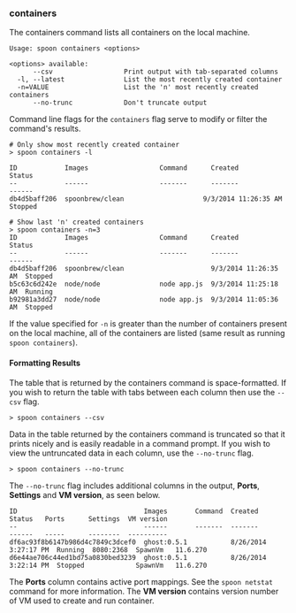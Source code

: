 ### containers

The containers command lists all containers on the local machine.  

```
Usage: spoon containers <options>

<options> available:
      --csv                  Print output with tab-separated columns
  -l, --latest               List the most recently created container
  -n=VALUE                   List the 'n' most recently created containers
      --no-trunc             Don't truncate output
```

Command line flags for the `containers` flag serve to modify or filter the command's results. 

```
# Only show most recently created container
> spoon containers -l

ID            Images                  Command      Created               Status
--            ------                  -------      -------               ------
db4d5baff206  spoonbrew/clean                    9/3/2014 11:26:35 AM  Stopped

# Show last 'n' created containers
> spoon containers -n=3
ID            Images                  Command      Created               Status
--            ------                  -------      -------               ------
db4d5baff206  spoonbrew/clean                      9/3/2014 11:26:35 AM  Stopped
b5c63c6d242e  node/node               node app.js  9/3/2014 11:25:18 AM  Running
b92981a3dd27  node/node               node app.js  9/3/2014 11:05:36 AM  Stopped
```

If the value specified for `-n` is greater than the number of containers present on the local machine, all of the containers are listed (same result as running `spoon containers`). 

#### Formatting Results

The table that is returned by the containers command is space-formatted. If you wish to return the table with tabs between each column then use the `--csv` flag. 

```
> spoon containers --csv
```

Data in the table returned by the containers command is truncated so that it prints nicely and is easily readable in a command prompt. If you wish to view the untruncated data in each column, use the `--no-trunc` flag. 

```
> spoon containers --no-trunc
```

The `--no-trunc` flag includes additional columns in the output, **Ports**, **Settings** and **VM version**, as seen below.

	ID                                Images       Command  Created               Status   Ports      Settings  VM version
	--                                ------       -------  -------               ------   -----      --------  ----------
	df6ac93f8b6147b986d4c7849c3dcef0  ghost:0.5.1           8/26/2014 3:27:17 PM  Running  8080:2368  SpawnVm   11.6.270
	d6e44ae706c44ed1bd75a0830bed3239  ghost:0.5.1           8/26/2014 3:22:14 PM  Stopped             SpawnVm   11.6.270

The **Ports** column contains active port mappings. See the `spoon netstat` command for more information. The **VM version** contains version number of VM used to create and run container.
